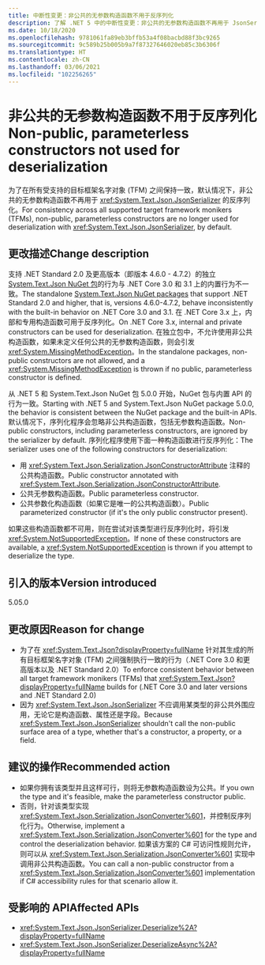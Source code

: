 ```yaml
---
title: 中断性变更：非公共的无参数构造函数不用于反序列化
description: 了解 .NET 5 中的中断性变更：非公共的无参数构造函数不再用于 JsonSerializer 的反序列化。
ms.date: 10/18/2020
ms.openlocfilehash: 9781061fa89eb3bffb53a4f08bacbd88f3bc9265
ms.sourcegitcommit: 9c589b25b005b9a7f87327646020eb85c3b6306f
ms.translationtype: HT
ms.contentlocale: zh-CN
ms.lasthandoff: 03/06/2021
ms.locfileid: "102256265"
---
```

# <a name="non-public-parameterless-constructors-not-used-for-deserialization"></a><span data-ttu-id="f4b7d-103">非公共的无参数构造函数不用于反序列化</span><span class="sxs-lookup"><span data-stu-id="f4b7d-103">Non-public, parameterless constructors not used for deserialization</span></span>

<span data-ttu-id="f4b7d-104">为了在所有受支持的目标框架名字对象 (TFM) 之间保持一致，默认情况下，非公共的无参数构造函数不再用于 <xref:System.Text.Json.JsonSerializer> 的反序列化。</span><span class="sxs-lookup"><span data-stu-id="f4b7d-104">For consistency across all supported target framework monikers (TFMs), non-public, parameterless constructors are no longer used for deserialization with <xref:System.Text.Json.JsonSerializer>, by default.</span></span>

## <a name="change-description"></a><span data-ttu-id="f4b7d-105">更改描述</span><span class="sxs-lookup"><span data-stu-id="f4b7d-105">Change description</span></span>

<span data-ttu-id="f4b7d-106">支持 .NET Standard 2.0 及更高版本（即版本 4.6.0 - 4.7.2）的独立 [System.Text.Json NuGet 包](https://www.nuget.org/packages/System.Text.Json/)的行为与 .NET Core 3.0 和 3.1 上的内置行为不一致。</span><span class="sxs-lookup"><span data-stu-id="f4b7d-106">The standalone [System.Text.Json NuGet packages](https://www.nuget.org/packages/System.Text.Json/) that support .NET Standard 2.0 and higher, that is, versions 4.6.0-4.7.2, behave inconsistently with the built-in behavior on .NET Core 3.0 and 3.1.</span></span> <span data-ttu-id="f4b7d-107">在 .NET Core 3.x 上，内部和专用构造函数可用于反序列化。</span><span class="sxs-lookup"><span data-stu-id="f4b7d-107">On .NET Core 3.x, internal and private constructors can be used for deserialization.</span></span> <span data-ttu-id="f4b7d-108">在独立包中，不允许使用非公共构造函数，如果未定义任何公共的无参数构造函数，则会引发 <xref:System.MissingMethodException>。</span><span class="sxs-lookup"><span data-stu-id="f4b7d-108">In the standalone packages, non-public constructors are not allowed, and a <xref:System.MissingMethodException> is thrown if no public, parameterless constructor is defined.</span></span>

<span data-ttu-id="f4b7d-109">从 .NET 5 和 System.Text.Json NuGet 包 5.0.0 开始，NuGet 包与内置 API 的行为一致。</span><span class="sxs-lookup"><span data-stu-id="f4b7d-109">Starting with .NET 5 and System.Text.Json NuGet package 5.0.0, the behavior is consistent between the NuGet package and the built-in APIs.</span></span> <span data-ttu-id="f4b7d-110">默认情况下，序列化程序会忽略非公共构造函数，包括无参数构造函数。</span><span class="sxs-lookup"><span data-stu-id="f4b7d-110">Non-public constructors, including parameterless constructors, are ignored by the serializer by default.</span></span> <span data-ttu-id="f4b7d-111">序列化程序使用下面一种构造函数进行反序列化：</span><span class="sxs-lookup"><span data-stu-id="f4b7d-111">The serializer uses one of the following constructors for deserialization:</span></span>

- <span data-ttu-id="f4b7d-112">用 <xref:System.Text.Json.Serialization.JsonConstructorAttribute> 注释的公共构造函数。</span><span class="sxs-lookup"><span data-stu-id="f4b7d-112">Public constructor annotated with <xref:System.Text.Json.Serialization.JsonConstructorAttribute>.</span></span>
- <span data-ttu-id="f4b7d-113">公共无参数构造函数。</span><span class="sxs-lookup"><span data-stu-id="f4b7d-113">Public parameterless constructor.</span></span>
- <span data-ttu-id="f4b7d-114">公共参数化构造函数（如果它是唯一的公共构造函数）。</span><span class="sxs-lookup"><span data-stu-id="f4b7d-114">Public parameterized constructor (if it's the only public constructor present).</span></span>

<span data-ttu-id="f4b7d-115">如果这些构造函数都不可用，则在尝试对该类型进行反序列化时，将引发 <xref:System.NotSupportedException>。</span><span class="sxs-lookup"><span data-stu-id="f4b7d-115">If none of these constructors are available, a <xref:System.NotSupportedException> is thrown if you attempt to deserialize the type.</span></span>

## <a name="version-introduced"></a><span data-ttu-id="f4b7d-116">引入的版本</span><span class="sxs-lookup"><span data-stu-id="f4b7d-116">Version introduced</span></span>

<span data-ttu-id="f4b7d-117">5.0</span><span class="sxs-lookup"><span data-stu-id="f4b7d-117">5.0</span></span>

## <a name="reason-for-change"></a><span data-ttu-id="f4b7d-118">更改原因</span><span class="sxs-lookup"><span data-stu-id="f4b7d-118">Reason for change</span></span>

- <span data-ttu-id="f4b7d-119">为了在 <xref:System.Text.Json?displayProperty=fullName> 针对其生成的所有目标框架名字对象 (TFM) 之间强制执行一致的行为（.NET Core 3.0 和更高版本以及 .NET Standard 2.0）</span><span class="sxs-lookup"><span data-stu-id="f4b7d-119">To enforce consistent behavior between all target framework monikers (TFMs) that <xref:System.Text.Json?displayProperty=fullName> builds for (.NET Core 3.0 and later versions and .NET Standard 2.0)</span></span>
- <span data-ttu-id="f4b7d-120">因为 <xref:System.Text.Json.JsonSerializer> 不应调用某类型的非公共外围应用，无论它是构造函数、属性还是字段。</span><span class="sxs-lookup"><span data-stu-id="f4b7d-120">Because <xref:System.Text.Json.JsonSerializer> shouldn't call the non-public surface area of a type, whether that's a constructor, a property, or a field.</span></span>

## <a name="recommended-action"></a><span data-ttu-id="f4b7d-121">建议的操作</span><span class="sxs-lookup"><span data-stu-id="f4b7d-121">Recommended action</span></span>

- <span data-ttu-id="f4b7d-122">如果你拥有该类型并且这样可行，则将无参数构造函数设为公共。</span><span class="sxs-lookup"><span data-stu-id="f4b7d-122">If you own the type and it's feasible, make the parameterless constructor public.</span></span>
- <span data-ttu-id="f4b7d-123">否则，针对该类型实现 <xref:System.Text.Json.Serialization.JsonConverter%601>，并控制反序列化行为。</span><span class="sxs-lookup"><span data-stu-id="f4b7d-123">Otherwise, implement a <xref:System.Text.Json.Serialization.JsonConverter%601> for the type and control the deserialization behavior.</span></span> <span data-ttu-id="f4b7d-124">如果该方案的 C# 可访问性规则允许，则可以从 <xref:System.Text.Json.Serialization.JsonConverter%601> 实现中调用非公共构造函数。</span><span class="sxs-lookup"><span data-stu-id="f4b7d-124">You can call a non-public constructor from a <xref:System.Text.Json.Serialization.JsonConverter%601> implementation if C# accessibility rules for that scenario allow it.</span></span>

## <a name="affected-apis"></a><span data-ttu-id="f4b7d-125">受影响的 API</span><span class="sxs-lookup"><span data-stu-id="f4b7d-125">Affected APIs</span></span>

- <xref:System.Text.Json.JsonSerializer.Deserialize%2A?displayProperty=fullName>
- <xref:System.Text.Json.JsonSerializer.DeserializeAsync%2A?displayProperty=fullName>

<!--

### Affected APIs

- `Overload:System.Text.Json.JsonSerializer.Deserialize`
- `Overload:System.Text.Json.JsonSerializer.DeserializeAsync`

### Category

Serialization

-->
